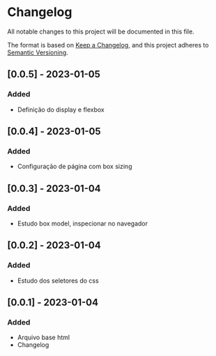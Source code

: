 # Changelog

All notable changes to this project will be documented in this file.

The format is based on [Keep a Changelog](https://keepachangelog.com/en/1.0.0/),
and this project adheres to [Semantic Versioning](https://semver.org/spec/v2.0.0.html).


## [0.0.5] - 2023-01-05

### Added

- Definição do display e flexbox

## [0.0.4] - 2023-01-05

### Added

- Configuração de página com box sizing

## [0.0.3] - 2023-01-04

### Added

- Estudo box model, inspecionar no navegador

## [0.0.2] - 2023-01-04

### Added

- Estudo dos seletores do css

## [0.0.1] - 2023-01-04

### Added

- Arquivo base html
- Changelog


